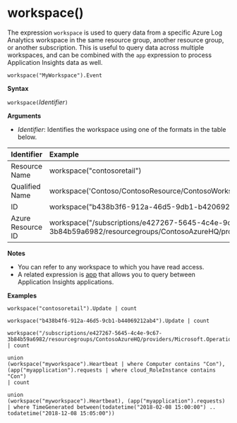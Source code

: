 # workspace()

The expression `workspace` is used to query data from a specific Azure Log Analytics workspace in the same resource group, another resource group, or another subscription.
This is useful to query data across multiple workspaces, and can be combined with the `app` expression to process Application Insights data as well.
```
workspace("MyWorkspace").Event
```

**Syntax**

`workspace(`*Identifier*`)`


**Arguments**

- *Identifier*: Identifies the workspace using one of the formats in the table below.

| Identifier | Example | Description |
|:---|:---|:---|
| Resource Name | workspace("contosoretail") | Human readable name of the workspace (AKA "component name"). |
| Qualified Name | workspace('Contoso/ContosoResource/ContosoWorkspace') | Full name of the workspace in the form: "subscriptionName/resourceGroup/componentName". |
| ID | workspace("b438b3f6-912a-46d5-9db1-b42069242ab4") | GUID of the workspace. |
| Azure Resource ID | workspace("/subscriptions/e427267-5645-4c4e-9c67-3b84b59a6982/resourcegroups/ContosoAzureHQ/providers/Microsoft.OperationalInsights/workspaces/contosoretail") | Identifier for the Azure resource. |



**Notes**

* You can refer to any workspace to which you have read access.
* A related expression is [app](./query_language_appexpression.md) that allows you to query between Application Insights applications.

**Examples**

```
workspace("contosoretail").Update | count
```
```
workspace("b438b4f6-912a-46d5-9cb1-b44069212ab4").Update | count
```
```
workspace("/subscriptions/e427267-5645-4c4e-9c67-3b84b59a6982/resourcegroups/ContosoAzureHQ/providers/Microsoft.OperationalInsights/workspaces/contosoretail").Event | count
```
```
union 
(workspace("myworkspace").Heartbeat | where Computer contains "Con"),
(app("myapplication").requests | where cloud_RoleInstance contains "Con")
| count  
```
```
union 
(workspace("myworkspace").Heartbeat), (app("myapplication").requests)
| where TimeGenerated between(todatetime("2018-02-08 15:00:00") .. todatetime("2018-12-08 15:05:00"))
```